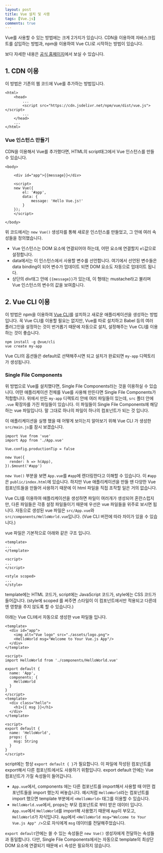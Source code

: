 ```yaml
---
layout: post
title: Vue 설치 및 사용
tags: [Vue.js]
comments: true
---
```


Vue를 사용할 수 있는 방법에는 크게 2가지가 있습니다. CDN을 이용하여 자바스크립트를 삽입하는 방법과, npm을 이용하여 Vue CLI로 시작하는 방법이 있습니다.

보다 자세한 내용은 [공식 홈페이지](https://vuejs.org/v2/guide/)에서 보실 수 있습니다.

## 1. CDN 이용

이 방법은 기존의 웹 코드에 Vue를 추가하는 방법입니다.

~~~
<html>
    <head>
        ...
        <script src="https://cdn.jsdelivr.net/npm/vue/dist/vue.js"></script>
        ...
    </head>
    ...
</html>
~~~

### Vue 인스턴스 만들기

CDN을 이용해서 Vue를 추가했다면, HTML의 script태그에서 Vue 인스턴스를 만들 수 있습니다.

~~~
<body>

    <div id="app">{{message}}</div>

    <script>
    new Vue({
        el: '#app',
        data: {
            message: 'Hello Vue.js!'
        }
    });
    </script>

</body>
~~~

위 코드에서는 `new Vue()` 생성자를 통해 새로운 인스턴스를 만들었고, 그 안에 여러 속성들을 정의했습니다.

- Vue 인스턴스는 DOM 요소에 연결되어야 하는데, 어떤 요소에 연결할지 `el`값으로 설정합니다.
- data에서는 이 인스턴스에서 사용할 변수를 선언합니다. 여기에서 선언된 변수들은 data binding이 되어 변수가 업데이트 되면 DOM 요소도 자동으로 업데이트 됩니다.
- 상단의 div태그 안에 `{{message}}`가 있는데, 이 형태는 mustache라고 불리며 Vue 인스턴스의 변수의 값을 보여줍니다.

## 2. Vue CLI 이용

이 방법은 npm을 이용하여 [Vue CLI](https://cli.vuejs.org/)를 설치하고 새로운 애플리케이션을 생성하는 방법입니다. 꼭 Vue CLI를 이용할 필요는 없지만, Vue를 따로 설치하고 Babel 등의 여러 플러그인을 설정하는 것이 번거롭기 때문에 자동으로 설치, 설정해주는 Vue CLI를 이용하는 것이 좋습니다.

~~~
npm install -g @vue/cli
vue create my-app
~~~

Vue CLI의 옵션들은 default로 선택해주시면 되고 설치가 완료되면 `my-app` 디렉토리가 생성됩니다.

### Single File Components

위 방법으로 Vue를 설치했다면, Single File Components라는 것을 이용하실 수 있습니다. 어떤 애플리케이션 전체를 Vue를 사용해 만든다면 Single File Components가 적합합니다. 위에서 만든 `my-app` 디렉토리 안에 여러 파일들이 있는데, `src` 폴더 안에 `.vue` 확장자를 가진 파일들이 있습니다. 이 파일들이 Single File Components에 해당하는 vue 파일입니다. 말 그대로 하나의 파일이 하나의 컴포넌트가 되는 것 입니다.

이 애플리케이션을 실행 했을 때 어떻게 보이는지 알아보기 위해 Vue CLI 가 생성한 `src/main.js`를 잠시 보겠습니다.

~~~
import Vue from 'vue'
import App from './App.vue'

Vue.config.productionTip = false

new Vue({
  render: h => h(App),
}).$mount('#app')
~~~

`new Vue()` 부분을 보면 `App.vue`를 `#app`에 렌더링한다고 이해할 수 있습니다. 이 `#app`은 `public/index.html`에 있습니다. 하지만 Vue 애플리케이션을 만들 땐 다양한 Vue 컴포넌트들을 만들어 사용하기 때문에 이 html 파일을 직접 조작할 일은 거의 없습니다.

Vue CLI를 이용하여 애플리케이션을 생성하면 파일이 여러개가 생성되어 혼란스럽지만, 다른 파일들은 각종 설정 파일들이기 때문에 우선은 vue 파일들을 위주로 보시면 됩니다.
자동으로 생성된 vue 파일은 `src/App.vue`와 `src/components/HelloWorld.vue`입니다. (Vue CLI 버전에 따라 차이가 있을 수 있습니다.)

vue 파일은 기본적으로 아래와 같은 구조 입니다.

~~~
<template>
...
</template>

<script>
...
</script>

<style scoped>
...
</style>
~~~

template에는 HTML 코드가, script에는 JavaScript 코드가, style에는 CSS 코드가 들어갑니다. (style에 scoped 를 써주면 스타일이 이 컴포넌트에서만 적용되고 다른데엔 영향을 주지 않도록 할 수 있습니다.)

아래는 Vue CLI에서 자동으로 생성한 vue 파일들 입니다.

~~~
<template>
  <div id="app">
    <img alt="Vue logo" src="./assets/logo.png">
    <HelloWorld msg="Welcome to Your Vue.js App"/>
  </div>
</template>

<script>
import HelloWorld from './components/HelloWorld.vue'

export default {
  name: 'App',
  components: {
    HelloWorld
  }
}
</script>
<template>
  <div class="hello">
    <h1>{{ msg }}</h1>
  </div>
</template>

<script>
export default {
  name: 'HelloWorld',
  props: {
    msg: String
  }
}
</script>
~~~

script에는 항상 `export default { }`가 필요합니다. 이 파일에 작성된 컴포넌트를 export해서 다른 컴포넌트에서도 사용하기 위함입니다. export default 안에는 Vue 컴포넌트가 가질 속성들이 들어갑니다.

- `App.vue`에서, components 에는 다른 컴포넌트를 import해서 사용할 때 어떤 컴포넌트들을 import 했는지 써놓습니다. 예시처럼 `HelloWorld`라는 컴포넌트를 import 했으면 template 부분에서 `<HelloWorld>` 태그를 이용할 수 있습니다.
- `HelloWorld.vue`에서, props는 부모 컴포넌트로 부터 받은 데이터 입니다. `App.vue`에서 `HelloWorld`를 import해 사용했기 때문에 `App`이 부모고, `HelloWorld`가 자식입니다. `App`에서 `<HelloWorld msg="Welcome to Your Vue.js App" />`으로 자식에게 `msg` 데이터를 전달해주었습니다.

`export default`안에는 쓸 수 있는 속성들은 `new Vue()` 생성자에게 전달하는 속성들과 동일합니다. 다만, Single File Components에서는 자동으로 template의 최상단 DOM 요소에 연결되기 때문에 `el` 속성은 필요하지 않습니다.
